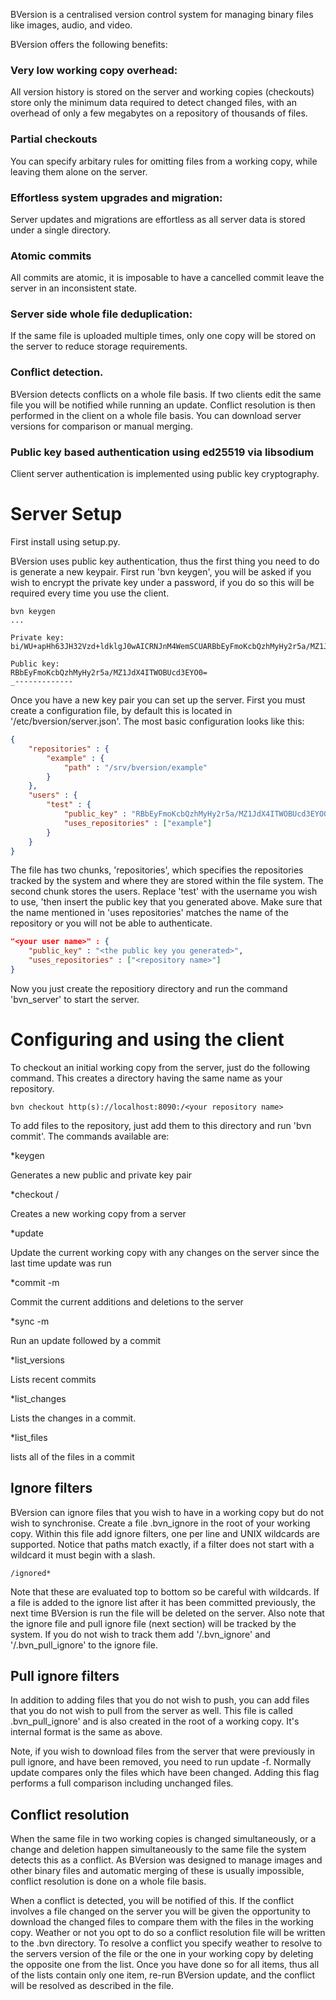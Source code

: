 BVersion is a centralised version control system for managing binary files like images, audio, and video.

BVersion offers the following benefits:


### Very low working copy overhead:

All version history is stored on the server and working copies (checkouts) store only the minimum data required to detect changed files, with an overhead of only a few megabytes on a repository of thousands of files.


### Partial checkouts

You can specify arbitary rules for omitting files from a working copy, while leaving them alone on the server.


### Effortless system upgrades and migration:

Server updates and migrations are effortless as all server data is stored under a single directory.


### Atomic commits

All commits are atomic, it is imposable to have a cancelled commit leave the server in an inconsistent state.


### Server side whole file deduplication:

If the same  file is uploaded multiple times, only one copy will be stored on the server to reduce storage requirements.


### Conflict detection.

BVersion detects conflicts on a whole file basis. If two clients edit the same file you will be notified while running an update. Conflict resolution is then performed in the client on a whole file basis. You can download server versions for comparison or manual merging.


### Public key based authentication using ed25519 via libsodium

Client server authentication is implemented using public key cryptography.


# Server Setup

First install using setup.py.

BVersion uses public key authentication, thus the first thing you need to do is generate a new keypair. First run 'bvn keygen', you will be asked if you wish to encrypt the private key under a password, if you do so this will be required every time you use the client.

```
bvn keygen
...

Private key:
bi/WU+apHh63JH32Vzd+ldklgJ0wAICRNJnM4WemSCUARBbEyFmoKcbQzhMyHy2r5a/MZ1JdX4ITWOBUcd3EYO0=

Public key: 
RBbEyFmoKcbQzhMyHy2r5a/MZ1JdX4ITWOBUcd3EYO0=
_-------------
```

Once you have a new key pair you can set up the server. First you must create a configuration file, by default this is located in '/etc/bversion/server.json'. The most basic configuration looks like this:

```json
{
    "repositories" : {
        "example" : {
            "path" : "/srv/bversion/example"
        }
    },
    "users" : {
        "test" : {
            "public_key" : "RBbEyFmoKcbQzhMyHy2r5a/MZ1JdX4ITWOBUcd3EYO0=",
            "uses_repositories" : ["example"]
        }
    }
}
```

The file has two chunks, 'repositories', which specifies the repositories tracked by the system and where they are stored within the file system. The second chunk stores the users. Replace 'test' with the username you wish to use, 'then insert the public key that you generated above. Make sure that the name mentioned in 'uses repositories' matches the name of the repository or you will not be able to authenticate.


```json
"<your user name>" : {
    "public_key" : "<the public key you generated>",
    "uses_repositories" : ["<repository name>"]
}
```

Now you just create the repositiory directory and run the command 'bvn_server' to start the server.



# Configuring and using the client

To checkout an initial working copy from the server, just do the following command. This creates a directory having the same name as your repository.


```
bvn checkout http(s)://localhost:8090:/<your repository name>
```

To add files to the repository, just add them to this directory and run 'bvn commit'. The commands available are:


*keygen

Generates a new public and private key pair


*checkout <your domain or IP>/<your repository>

Creates a new working copy from a server


*update

Update the current working copy with any changes on the server since the last time update was run


*commit -m <optional commit message>

Commit the current additions and deletions to the server


*sync -m <optional commit message>

Run an update followed by a commit


*list_versions

Lists recent commits


*list_changes <commit id>

Lists the changes in a commit.


*list_files <commit id>

lists all of the files in a commit





## Ignore filters

BVersion can ignore files that you wish to have in a working copy but do not wish to synchronise. Create a file .bvn_ignore in the root of your working copy. Within this file add ignore filters, one per line and UNIX wildcards are supported. Notice that paths match exactly, if a filter does not start with a wildcard it must begin with a slash.


```
/ignored*

```


Note that these are evaluated top to bottom so be careful with wildcards.  If a file is added to the ignore list after it has been committed previously, the next time BVersion is run the file will be deleted on the server. Also note that the ignore file and pull ignore file (next section) will be tracked by the system. If you do not wish to track them add '/.bvn_ignore' and '/.bvn_pull_ignore' to the ignore file.



## Pull ignore filters

In addition to adding files that you do not wish to push, you can add files that you do not wish to pull from the server as well. This file is called .bvn_pull_ignore' and is also created in the root of a working copy. It's internal format is the same as above.

Note, if you wish to download files from the server that were previously in pull ignore, and have been removed, you need to run update -f. Normally update compares only the files which have been changed. Adding this flag performs a full comparison including unchanged files.



## Conflict resolution

When the same file in two working copies is changed simultaneously, or a change and deletion happen simultaneously to the same file the system detects this as a conflict. As BVersion was designed to manage images and other binary files and automatic merging of these is usually impossible, conflict resolution is done on a whole file basis.

When a conflict is detected, you will be notified of this. If the conflict involves a file changed on the server you will be given the opportunity to download the changed files to compare them with the files in the working copy. Weather or not you opt to do so a conflict resolution file will be written to the .bvn directory.  To resolve a conflict you specify weather to resolve to the servers version of the file or the one in your working copy by deleting the opposite one from the list. Once you have done so for all items, thus all of the lists contain only one item, re-run BVersion update, and the conflict will be resolved as described in the file.


